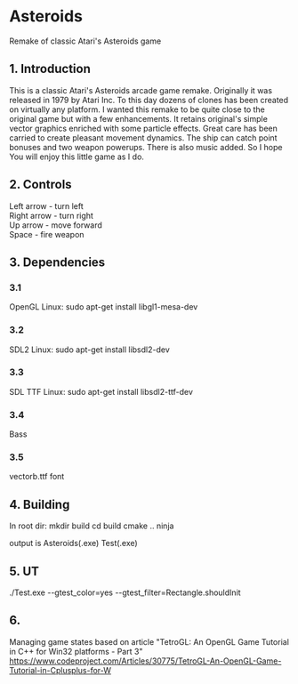 # Asteroids
Remake of classic Atari's Asteroids game

## 1. Introduction

  This is a classic Atari's Asteroids arcade game remake.
Originally it was released in 1979 by Atari Inc. To this day
dozens of clones has been created on virtually any platform.
I wanted this remake to be quite close to the original game
but with a few enhancements. It retains original's simple
vector graphics enriched with some particle effects. Great
care has been carried to create pleasant movement dynamics.
The ship can catch point bonuses and two weapon powerups.
There is also music added. So I hope You will enjoy this
little game as I do.

## 2. Controls

Left arrow - turn left  
Right arrow - turn right  
Up arrow - move forward  
Space - fire weapon  

## 3. Dependencies

### 3.1
OpenGL
Linux:
  sudo apt-get install libgl1-mesa-dev

### 3.2
SDL2
Linux:
  sudo apt-get install libsdl2-dev

### 3.3
SDL TTF
Linux:
  sudo apt-get install libsdl2-ttf-dev

### 3.4
Bass

### 3.5
vectorb.ttf font

## 4. Building
In root dir:
  mkdir build
  cd build
  cmake ..
  ninja

output is
  Asteroids(.exe)
  Test(.exe)

## 5. UT
./Test.exe --gtest_color=yes --gtest_filter=Rectangle.shouldInit

## 6. 
Managing game states based on article "TetroGL: An OpenGL Game Tutorial in C++ for Win32 platforms - Part 3"
https://www.codeproject.com/Articles/30775/TetroGL-An-OpenGL-Game-Tutorial-in-Cplusplus-for-W
